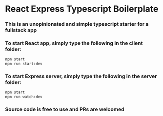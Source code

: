 # React Express Typescript Boilerplate

### This is an unopinionated and simple typescript starter for a fullstack app

### To start React app, simply type the following in the client folder:

```bash
npm start
npm run start:dev
```

### To start Express server, simply type the following in the server folder:

```bash
npm start
npm run watch:dev
```

### Source code is free to use and PRs are welcomed

